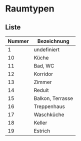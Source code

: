 # Raumtypen

## Liste

| Nummer | Bezeichnung      |
| ------ | ---------------- |
| 1      | undefiniert      |
| 10     | Küche            |
| 11     | Bad, WC          |
| 12     | Korridor         |
| 13     | Zimmer           |
| 14     | Reduit           |
| 15     | Balkon, Terrasse |
| 16     | Treppenhaus      |
| 17     | Waschküche       |
| 18     | Keller           |
| 19     | Estrich          |


